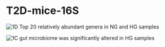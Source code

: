 # T2D-mice-16S
![1D](https://github.com/Fangxi-Xu/T2D-mice-16S/assets/64149668/3cf078c9-8353-41b9-b04d-189ed2817c04)
Top 20 relatively abundant genera in NG and HG samples 

![1C](https://github.com/Fangxi-Xu/T2D-mice-16S/assets/64149668/d56615db-e337-4ee6-829d-cdda74c5eee5)
gut microbiome was significantly altered in HG samples
